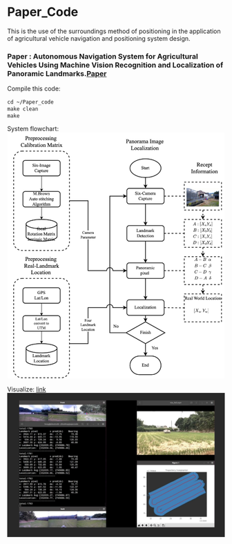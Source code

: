 # Paper_Code
This is the use of the surroundings method of positioning in the application of agricultural vehicle navigation and positioning system design.
### Paper : Autonomous Navigation System for Agricultural Vehicles Using Machine Vision Recognition and Localization of Panoramic Landmarks.[Paper](https://ieeexplore.ieee.org/abstract/document/10035633?casa_token=9H64xyJdCiUAAAAA:s2Fxy8YwPiGoYtihxNaaGyvJPQgB0nIumLedsUOLyAC3xxchGNR8-o-RgjRVVx5ykeCmq-ZeWA)
Compile this code:

```
cd ~/Paper_code
make clean
make
```

System flowchart:
![flowchart](./flowchart.jpg)

Visualize:
[link](https://www.youtube.com/watch?v=GgkYmTRFHzA)
![vido](./video.png)

